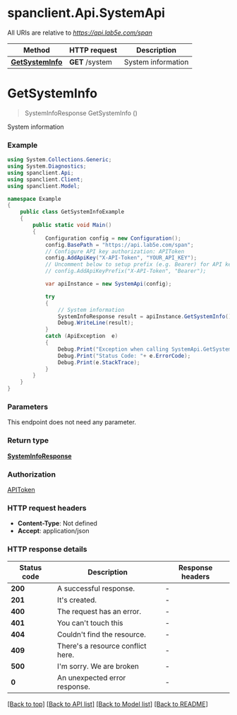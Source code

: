 # spanclient.Api.SystemApi

All URIs are relative to *https://api.lab5e.com/span*

Method | HTTP request | Description
------------- | ------------- | -------------
[**GetSystemInfo**](SystemApi.md#getsysteminfo) | **GET** /system | System information


<a name="getsysteminfo"></a>
# **GetSystemInfo**
> SystemInfoResponse GetSystemInfo ()

System information

### Example
```csharp
using System.Collections.Generic;
using System.Diagnostics;
using spanclient.Api;
using spanclient.Client;
using spanclient.Model;

namespace Example
{
    public class GetSystemInfoExample
    {
        public static void Main()
        {
            Configuration config = new Configuration();
            config.BasePath = "https://api.lab5e.com/span";
            // Configure API key authorization: APIToken
            config.AddApiKey("X-API-Token", "YOUR_API_KEY");
            // Uncomment below to setup prefix (e.g. Bearer) for API key, if needed
            // config.AddApiKeyPrefix("X-API-Token", "Bearer");

            var apiInstance = new SystemApi(config);

            try
            {
                // System information
                SystemInfoResponse result = apiInstance.GetSystemInfo();
                Debug.WriteLine(result);
            }
            catch (ApiException  e)
            {
                Debug.Print("Exception when calling SystemApi.GetSystemInfo: " + e.Message );
                Debug.Print("Status Code: "+ e.ErrorCode);
                Debug.Print(e.StackTrace);
            }
        }
    }
}
```

### Parameters
This endpoint does not need any parameter.

### Return type

[**SystemInfoResponse**](SystemInfoResponse.md)

### Authorization

[APIToken](../README.md#APIToken)

### HTTP request headers

 - **Content-Type**: Not defined
 - **Accept**: application/json

### HTTP response details
| Status code | Description | Response headers |
|-------------|-------------|------------------|
| **200** | A successful response. |  -  |
| **201** | It&#39;s created. |  -  |
| **400** | The request has an error. |  -  |
| **401** | You can&#39;t touch this |  -  |
| **404** | Couldn&#39;t find the resource. |  -  |
| **409** | There&#39;s a resource conflict here. |  -  |
| **500** | I&#39;m sorry. We are broken |  -  |
| **0** | An unexpected error response. |  -  |

[[Back to top]](#) [[Back to API list]](../README.md#documentation-for-api-endpoints) [[Back to Model list]](../README.md#documentation-for-models) [[Back to README]](../README.md)

